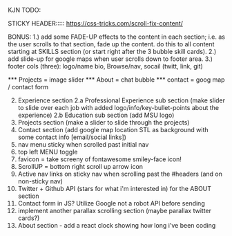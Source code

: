 KJN TODO:


STICKY HEADER:::::
https://css-tricks.com/scroll-fix-content/

BONUS:
1.) add some FADE-UP effects to the content in each section; i.e. as the user scrolls to that section, fade up the content. do this to all content starting at SKILLS section (or start right after the 3 bubble skill cards).
2.) add slide-up for google maps when user scrolls down to footer area.
3.) footer cols (three): logo/name bio, Browse/nav, socail (twitt, link, git)

*** Projects = image slider
*** About = chat bubble
*** contact = goog map / contact form


2. Experience section
   2.a Professional Experience sub section (make slider to slide over each job with added logo/info/key-bullet-points about the experience)
   2.b Education sub section (add MSU logo)
3. Projects section (make a slider to slide through the projects)
4. Contact section (add google map location STL as background with some contact info [email/social links])
5. nav menu sticky when scrolled past initial nav
6. top left MENU toggle
7. favicon = take screeny of fontawesome smiley-face icon!
8. ScrollUP = bottom right scroll up arrow icon
9. Active nav links on sticky nav when scrolling past the #headers (and on non-sticky nav)
10. Twitter + Github API (stars for what i'm interested in) for the ABOUT section
11. Contact form in JS? Utilize Google not a robot API before sending
12. implement another parallax scrolling section (maybe parallax twitter cards?)
13. About section - add a react clock showing how long i've been coding
